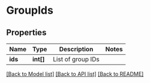 # GroupIds

## Properties
Name | Type | Description | Notes
------------ | ------------- | ------------- | -------------
**ids** | **int[]** | List of group IDs | 

[[Back to Model list]](../README.md#documentation-for-models) [[Back to API list]](../README.md#documentation-for-api-endpoints) [[Back to README]](../README.md)


